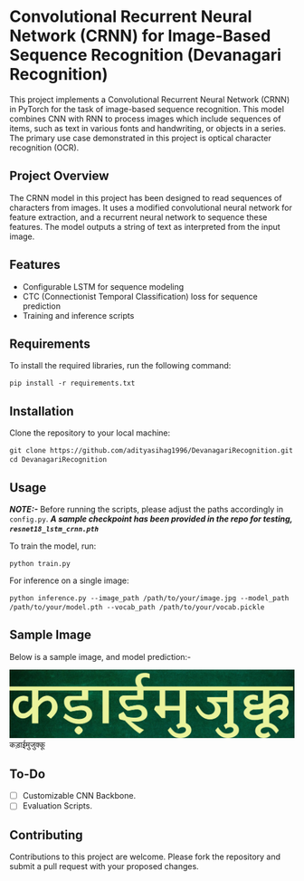 # Convolutional Recurrent Neural Network (CRNN) for Image-Based Sequence Recognition (Devanagari Recognition)

This project implements a Convolutional Recurrent Neural Network (CRNN) in PyTorch for the task of image-based sequence recognition. This model combines CNN with RNN to process images which include sequences of items, such as text in various fonts and handwriting, or objects in a series. The primary use case demonstrated in this project is optical character recognition (OCR).

## Project Overview

The CRNN model in this project has been designed to read sequences of characters from images. It uses a modified convolutional neural network for feature extraction, and a recurrent neural network to sequence these features. The model outputs a string of text as interpreted from the input image.

## Features

- Configurable LSTM for sequence modeling
- CTC (Connectionist Temporal Classification) loss for sequence prediction
- Training and inference scripts

## Requirements

To install the required libraries, run the following command:

```
pip install -r requirements.txt
```

## Installation
Clone the repository to your local machine:

```
git clone https://github.com/adityasihag1996/DevanagariRecognition.git
cd DevanagariRecognition
```

## Usage

**_NOTE:-_** Before running the scripts, please adjust the paths accordingly in `config.py`.
**_A sample checkpoint has been provided in the repo for testing, `resnet18_lstm_crnn.pth`_**

To train the model, run:

```
python train.py
```

For inference on a single image:

```
python inference.py --image_path /path/to/your/image.jpg --model_path /path/to/your/model.pth --vocab_path /path/to/your/vocab.pickle
```

## Sample Image
Below is a sample image, and model prediction:-

![Sample Image](/sample_dev.png "Sample Image Title")
कड़ाईमुजुक्कू

## To-Do

- [ ] Customizable CNN Backbone.
- [ ] Evaluation Scripts.

## Contributing
Contributions to this project are welcome. Please fork the repository and submit a pull request with your proposed changes.
